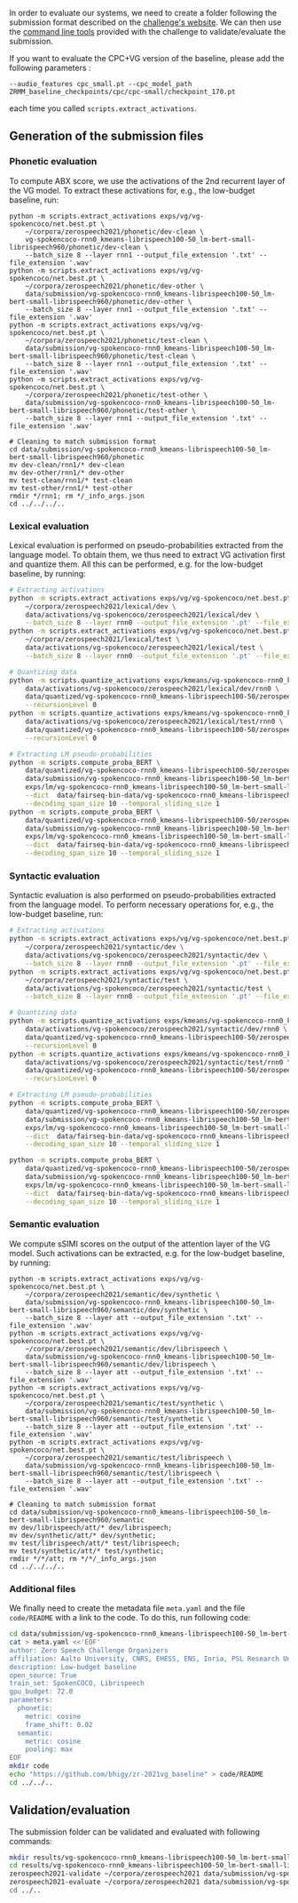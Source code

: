 In order to evaluate our systems, we need to create a folder following the submission format described on the [challenge's website](https://zerospeech.com/2021/instructions.html). We can then use the [command line tools](https://github.com/bootphon/zerospeech2021) provided with the challenge to validate/evaluate the submission.

If you want to evaluate the CPC+VG version of the baseline, please add the following parameters :

```
--audio_features cpc_small.pt --cpc_model_path ZRMM_baseline_checkpoints/cpc/cpc-small/checkpoint_170.pt
```

each time you called `scripts.extract_activations`.

## Generation of the submission files

### Phonetic evaluation

To compute ABX score, we use the activations of the 2nd recurrent layer of the VG model.
To extract these activations for, e.g., the low-budget baseline, run:

```
python -m scripts.extract_activations exps/vg/vg-spokencoco/net.best.pt \
    ~/corpora/zerospeech2021/phonetic/dev-clean \
    vg-spokencoco-rnn0_kmeans-librispeech100-50_lm-bert-small-librispeech960/phonetic/dev-clean \
    --batch_size 8 --layer rnn1 --output_file_extension '.txt' --file_extension '.wav'
python -m scripts.extract_activations exps/vg/vg-spokencoco/net.best.pt \
    ~/corpora/zerospeech2021/phonetic/dev-other \
    data/submission/vg-spokencoco-rnn0_kmeans-librispeech100-50_lm-bert-small-librispeech960/phonetic/dev-other \
    --batch_size 8 --layer rnn1 --output_file_extension '.txt' --file_extension '.wav'
python -m scripts.extract_activations exps/vg/vg-spokencoco/net.best.pt \
    ~/corpora/zerospeech2021/phonetic/test-clean \
    data/submission/vg-spokencoco-rnn0_kmeans-librispeech100-50_lm-bert-small-librispeech960/phonetic/test-clean \
    --batch_size 8 --layer rnn1 --output_file_extension '.txt' --file_extension '.wav'
python -m scripts.extract_activations exps/vg/vg-spokencoco/net.best.pt \
    ~/corpora/zerospeech2021/phonetic/test-other \
    data/submission/vg-spokencoco-rnn0_kmeans-librispeech100-50_lm-bert-small-librispeech960/phonetic/test-other \
    --batch_size 8 --layer rnn1 --output_file_extension '.txt' --file_extension '.wav'

# Cleaning to match submission format
cd data/submission/vg-spokencoco-rnn0_kmeans-librispeech100-50_lm-bert-small-librispeech960/phonetic
mv dev-clean/rnn1/* dev-clean
mv dev-other/rnn1/* dev-other
mv test-clean/rnn1/* test-clean
mv test-other/rnn1/* test-other
rmdir */rnn1; rm */_info_args.json
cd ../../../..
```

### Lexical evaluation

Lexical evaluation is performed on pseudo-probabilities extracted from the language model.
To obtain them, we thus need to extract VG activation first and quantize them.
All this can be performed, e.g. for the low-budget baseline, by running:

```bash
# Extracting activations
python -m scripts.extract_activations exps/vg/vg-spokencoco/net.best.pt \
    ~/corpora/zerospeech2021/lexical/dev \
    data/activations/vg-spokencoco/zerospeech2021/lexical/dev \
    --batch_size 8 --layer rnn0 --output_file_extension '.pt' --file_extension '.wav'
python -m scripts.extract_activations exps/vg/vg-spokencoco/net.best.pt \
    ~/corpora/zerospeech2021/lexical/test \
    data/activations/vg-spokencoco/zerospeech2021/lexical/test \
    --batch_size 8 --layer rnn0 --output_file_extension '.pt' --file_extension '.wav'

# Quantizing data
python -m scripts.quantize_activations exps/kmeans/vg-spokencoco-rnn0_kmeans-librispeech100-50/checkpoint_last.pt \
    data/activations/vg-spokencoco/zerospeech2021/lexical/dev/rnn0 \
    data/quantized/vg-spokencoco-rnn0_kmeans-librispeech100-50/zerospeech2021/lexical/dev \
    --recursionLevel 0
python -m scripts.quantize_activations exps/kmeans/vg-spokencoco-rnn0_kmeans-librispeech100-50/checkpoint_last.pt \
    data/activations/vg-spokencoco/zerospeech2021/lexical/test/rnn0 \
    data/quantized/vg-spokencoco-rnn0_kmeans-librispeech100-50/zerospeech2021/lexical/test \
    --recursionLevel 0

# Extracting LM pseudo-probabilities
python -m scripts.compute_proba_BERT \
    data/quantized/vg-spokencoco-rnn0_kmeans-librispeech100-50/zerospeech2021/lexical/dev/quantized_outputs.txt \
    data/submission/vg-spokencoco-rnn0_kmeans-librispeech100-50_lm-bert-small-librispeech960/lexical/dev.txt \
    exps/lm/vg-spokencoco-rnn0_kmeans-librispeech100-50_lm-bert-small-librispeech960/checkpoint_best.pt \
    --dict  data/fairseq-bin-data/vg-spokencoco-rnn0_kmeans-librispeech100-50/librispeech/train-full-960/dict.txt \
    --decoding_span_size 10 --temporal_sliding_size 1
python -m scripts.compute_proba_BERT \
    data/quantized/vg-spokencoco-rnn0_kmeans-librispeech100-50/zerospeech2021/lexical/test/quantized_outputs.txt \
    data/submission/vg-spokencoco-rnn0_kmeans-librispeech100-50_lm-bert-small-librispeech960/lexical/test.txt \
    exps/lm/vg-spokencoco-rnn0_kmeans-librispeech100-50_lm-bert-small-librispeech960/checkpoint_best.pt \
    --dict  data/fairseq-bin-data/vg-spokencoco-rnn0_kmeans-librispeech100-50/librispeech/train-full-960/dict.txt \
    --decoding_span_size 10 --temporal_sliding_size 1
```

### Syntactic evaluation

Syntactic evaluation is also performed on pseudo-probabilities extracted from the language model.
To perform necessary operations for, e.g., the low-budget baseline, run:

```bash
# Extracting activations
python -m scripts.extract_activations exps/vg/vg-spokencoco/net.best.pt \
    ~/corpora/zerospeech2021/syntactic/dev \
    data/activations/vg-spokencoco/zerospeech2021/syntactic/dev \
    --batch_size 8 --layer rnn0 --output_file_extension '.pt' --file_extension '.wav'
python -m scripts.extract_activations exps/vg/vg-spokencoco/net.best.pt \
    ~/corpora/zerospeech2021/syntactic/test \
    data/activations/vg-spokencoco/zerospeech2021/syntactic/test \
    --batch_size 8 --layer rnn0 --output_file_extension '.pt' --file_extension '.wav'

# Quantizing data
python -m scripts.quantize_activations exps/kmeans/vg-spokencoco-rnn0_kmeans-librispeech100-50/checkpoint_last.pt \
    data/activations/vg-spokencoco/zerospeech2021/syntactic/dev/rnn0 \
    data/quantized/vg-spokencoco-rnn0_kmeans-librispeech100-50/zerospeech2021/syntactic/dev \
    --recursionLevel 0
python -m scripts.quantize_activations exps/kmeans/vg-spokencoco-rnn0_kmeans-librispeech100-50/checkpoint_last.pt \
    data/activations/vg-spokencoco/zerospeech2021/syntactic/test/rnn0 \
    data/quantized/vg-spokencoco-rnn0_kmeans-librispeech100-50/zerospeech2021/syntactic/test \
    --recursionLevel 0

# Extracting LM pseudo-probabilities
python -m scripts.compute_proba_BERT \
    data/quantized/vg-spokencoco-rnn0_kmeans-librispeech100-50/zerospeech2021/syntactic/dev/quantized_outputs.txt \
    data/submission/vg-spokencoco-rnn0_kmeans-librispeech100-50_lm-bert-small-librispeech960/syntactic/dev.txt \
    exps/lm/vg-spokencoco-rnn0_kmeans-librispeech100-50_lm-bert-small-librispeech960/checkpoint_best.pt \
    --dict  data/fairseq-bin-data/vg-spokencoco-rnn0_kmeans-librispeech100-50/librispeech/train-full-960/dict.txt \
    --decoding_span_size 10 --temporal_sliding_size 1

python -m scripts.compute_proba_BERT \
    data/quantized/vg-spokencoco-rnn0_kmeans-librispeech100-50/zerospeech2021/syntactic/test/quantized_outputs.txt \
    data/submission/vg-spokencoco-rnn0_kmeans-librispeech100-50_lm-bert-small-librispeech960/syntactic/test.txt \
    exps/lm/vg-spokencoco-rnn0_kmeans-librispeech100-50_lm-bert-small-librispeech960/checkpoint_best.pt \
    --dict  data/fairseq-bin-data/vg-spokencoco-rnn0_kmeans-librispeech100-50/librispeech/train-full-960/dict.txt \
    --decoding_span_size 10 --temporal_sliding_size 1
```

### Semantic evaluation

We compute sSIMI scores on the output of the attention layer of the VG model.
Such activations can be extracted, e.g. for the low-budget baseline, by running:

```
python -m scripts.extract_activations exps/vg/vg-spokencoco/net.best.pt \
    ~/corpora/zerospeech2021/semantic/dev/synthetic \
    data/submission/vg-spokencoco-rnn0_kmeans-librispeech100-50_lm-bert-small-librispeech960/semantic/dev/synthetic \
    --batch_size 8 --layer att --output_file_extension '.txt' --file_extension '.wav'
python -m scripts.extract_activations exps/vg/vg-spokencoco/net.best.pt \
    ~/corpora/zerospeech2021/semantic/dev/librispeech \
    data/submission/vg-spokencoco-rnn0_kmeans-librispeech100-50_lm-bert-small-librispeech960/semantic/dev/librispeech \
    --batch_size 8 --layer att --output_file_extension '.txt' --file_extension '.wav'
python -m scripts.extract_activations exps/vg/vg-spokencoco/net.best.pt \
    ~/corpora/zerospeech2021/semantic/test/synthetic \
    data/submission/vg-spokencoco-rnn0_kmeans-librispeech100-50_lm-bert-small-librispeech960/semantic/test/synthetic \
    --batch_size 8 --layer att --output_file_extension '.txt' --file_extension '.wav'
python -m scripts.extract_activations exps/vg/vg-spokencoco/net.best.pt \
    ~/corpora/zerospeech2021/semantic/test/librispeech \
    data/submission/vg-spokencoco-rnn0_kmeans-librispeech100-50_lm-bert-small-librispeech960/semantic/test/librispeech \
    --batch_size 8 --layer att --output_file_extension '.txt' --file_extension '.wav'

# Cleaning to match submission format
cd data/submission/vg-spokencoco-rnn0_kmeans-librispeech100-50_lm-bert-small-librispeech960/semantic
mv dev/librispeech/att/* dev/librispeech;
mv dev/synthetic/att/* dev/synthetic;
mv test/librispeech/att/* test/librispeech;
mv test/synthetic/att/* test/synthetic;
rmdir */*/att; rm */*/_info_args.json
cd ../../../..
```

### Additional files

We finally need to create the metadata file `meta.yaml` and the file `code/README` with a link to the code.
To do this, run following code:

```bash
cd data/submission/vg-spokencoco-rnn0_kmeans-librispeech100-50_lm-bert-small-librispeech960
cat > meta.yaml <<'EOF'
author: Zero Speech Challenge Organizers
affiliation: Aalto University, CNRS, EHESS, ENS, Inria, PSL Research University, Tampere University, Tilburg University, University of Texas
description: Low-budget baseline
open_source: True
train_set: SpokenCOCO, Librispeech
gpu_budget: 72.0
parameters:
  phonetic:
    metric: cosine
    frame_shift: 0.02
  semantic:
    metric: cosine
    pooling: max
EOF
mkdir code
echo "https://github.com/bhigy/zr-2021vg_baseline" > code/README
cd ../../..
```

## Validation/evaluation

The submission folder can be validated and evaluated with following commands:

```bash
mkdir results/vg-spokencoco-rnn0_kmeans-librispeech100-50_lm-bert-small-librispeech960
cd results/vg-spokencoco-rnn0_kmeans-librispeech100-50_lm-bert-small-librispeech960
zerospeech2021-validate ~/corpora/zerospeech2021 data/submission/vg-spokencoco-rnn0_kmeans-librispeech100-50_lm-bert-small-librispeech960
zerospeech2021-evaluate ~/corpora/zerospeech2021 data/submission/vg-spokencoco-rnn0_kmeans-librispeech100-50_lm-bert-small-librispeech960
cd ../..
```
